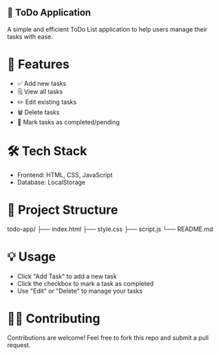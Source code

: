 ## 📝 ToDo Application
A simple and efficient ToDo List application to help users manage their tasks with ease.

# 🚀 Features
* ✅ Add new tasks
* 🗒️ View all tasks
* ✏️ Edit existing tasks
* 🗑️ Delete tasks
* 📌 Mark tasks as completed/pending

# 🛠️ Tech Stack
* Frontend: HTML, CSS, JavaScript
* Database: LocalStorage

# 📂 Project Structure
todo-app/
├── index.html
├── style.css
├── script.js
└── README.md

# 💡 Usage
* Click "Add Task" to add a new task
* Click the checkbox to mark a task as completed
* Use "Edit" or "Delete" to manage your tasks

# 🧑‍💻 Contributing
Contributions are welcome! Feel free to fork this repo and submit a pull request.
